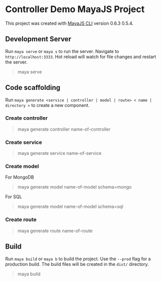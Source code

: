 # Controller Demo MayaJS Project

This project was created with [MayaJS CLI](https://github.com/mayajs/cli) version 0.6.3 0.5.4.

## Development Server

Run `maya serve` or `maya s` to run the server. Navigate to `http://localhost:3333`. Hot reload will watch for file changes and restart the server.

> maya serve

## Code scaffolding

Run `maya generate <service | controller | model | route> < name | directory >` to create a new component.

### Create controller

> maya generate controller name-of-controller

### Create service

> maya generate service name-of-service

### Create model

For MongoDB

> maya generate model name-of-model schema=mongo

For SQL

> maya generate model name-of-model schema=sql

### Create route

> maya generate route name-of-route

## Build

Run `maya build` or `maya b` to build the project. Use the `--prod` flag for a production build. The build files will be created in the `dist/` directory.

> maya build
